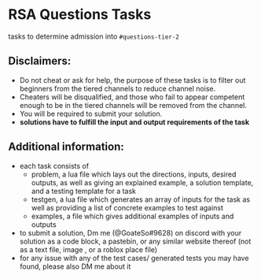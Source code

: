 # RSA Questions Tasks

tasks to determine admission into `#questions-tier-2`


## Disclaimers: 
- Do not cheat or ask for help, the purpose of these tasks is to filter out beginners from the tiered channels to reduce channel noise.
- Cheaters will be disqualified, and those who fail to appear competent enough to be in the tiered channels will be removed from the channel.
- You will be required to submit your solution.
- **solutions have to fulfill the input and output requirements of the task**

## Additional information:
- each task consists of 
   - problem, a lua file which lays out the directions, inputs, desired outputs, as well as giving an explained example, a solution template, and a testing template for a task
   - testgen, a lua file which generates an array of inputs for the task as well as providing a list of concrete examples to test against
   - examples, a file which gives additional examples of inputs and outputs
- to submit a solution, Dm me (@GoateSo#9628) on discord with your solution as a code block, a pastebin, or any similar website thereof (not as a text file, image , or a roblox place file)
- for any issue with any of the test cases/ generated tests you may have found, please also DM me about it
